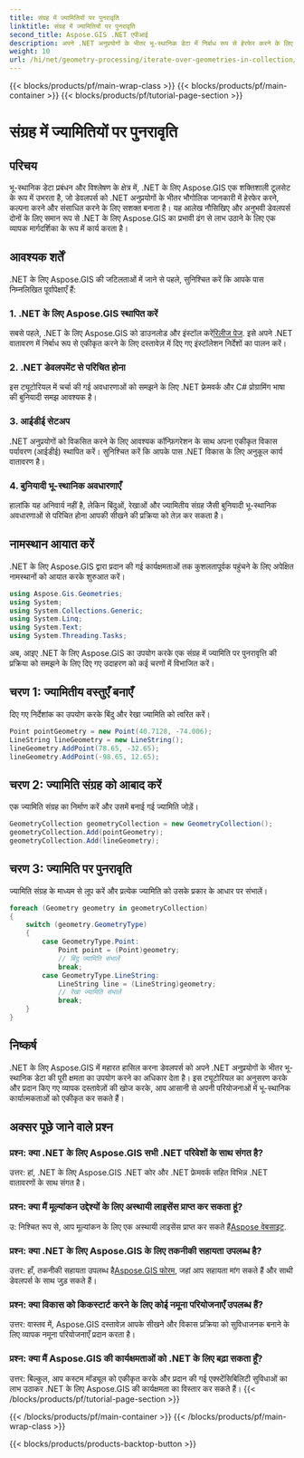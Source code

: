 ```yaml
---
title: संग्रह में ज्यामितियों पर पुनरावृति
linktitle: संग्रह में ज्यामितियों पर पुनरावृति
second_title: Aspose.GIS .NET एपीआई
description: अपने .NET अनुप्रयोगों के भीतर भू-स्थानिक डेटा में निर्बाध रूप से हेरफेर करने के लिए .NET के लिए Aspose.GIS का उपयोग करना सीखें।
weight: 10
url: /hi/net/geometry-processing/iterate-over-geometries-in-collection/
---
```


{{< blocks/products/pf/main-wrap-class >}}
{{< blocks/products/pf/main-container >}}
{{< blocks/products/pf/tutorial-page-section >}}

# संग्रह में ज्यामितियों पर पुनरावृति

## परिचय
भू-स्थानिक डेटा प्रबंधन और विश्लेषण के क्षेत्र में, .NET के लिए Aspose.GIS एक शक्तिशाली टूलसेट के रूप में उभरता है, जो डेवलपर्स को .NET अनुप्रयोगों के भीतर भौगोलिक जानकारी में हेरफेर करने, कल्पना करने और संसाधित करने के लिए सशक्त बनाता है। यह आलेख नौसिखिए और अनुभवी डेवलपर्स दोनों के लिए समान रूप से .NET के लिए Aspose.GIS का प्रभावी ढंग से लाभ उठाने के लिए एक व्यापक मार्गदर्शिका के रूप में कार्य करता है।
## आवश्यक शर्तें
.NET के लिए Aspose.GIS की जटिलताओं में जाने से पहले, सुनिश्चित करें कि आपके पास निम्नलिखित पूर्वापेक्षाएँ हैं:
### 1. .NET के लिए Aspose.GIS स्थापित करें
 सबसे पहले, .NET के लिए Aspose.GIS को डाउनलोड और इंस्टॉल करें[रिलीज पेज](https://releases.aspose.com/gis/net/). इसे अपने .NET वातावरण में निर्बाध रूप से एकीकृत करने के लिए दस्तावेज़ में दिए गए इंस्टॉलेशन निर्देशों का पालन करें।
### 2. .NET डेवलपमेंट से परिचित होना
इस ट्यूटोरियल में चर्चा की गई अवधारणाओं को समझने के लिए .NET फ्रेमवर्क और C# प्रोग्रामिंग भाषा की बुनियादी समझ आवश्यक है।
### 3. आईडीई सेटअप
.NET अनुप्रयोगों को विकसित करने के लिए आवश्यक कॉन्फ़िगरेशन के साथ अपना एकीकृत विकास पर्यावरण (आईडीई) स्थापित करें। सुनिश्चित करें कि आपके पास .NET विकास के लिए अनुकूल कार्य वातावरण है।
### 4. बुनियादी भू-स्थानिक अवधारणाएँ
हालांकि यह अनिवार्य नहीं है, लेकिन बिंदुओं, रेखाओं और ज्यामितीय संग्रह जैसी बुनियादी भू-स्थानिक अवधारणाओं से परिचित होना आपकी सीखने की प्रक्रिया को तेज़ कर सकता है।

## नामस्थान आयात करें
.NET के लिए Aspose.GIS द्वारा प्रदान की गई कार्यक्षमताओं तक कुशलतापूर्वक पहुंचने के लिए अपेक्षित नामस्थानों को आयात करके शुरुआत करें।

```csharp
using Aspose.Gis.Geometries;
using System;
using System.Collections.Generic;
using System.Linq;
using System.Text;
using System.Threading.Tasks;
```


अब, आइए .NET के लिए Aspose.GIS का उपयोग करके एक संग्रह में ज्यामिति पर पुनरावृत्ति की प्रक्रिया को समझने के लिए दिए गए उदाहरण को कई चरणों में विभाजित करें।
## चरण 1: ज्यामितीय वस्तुएँ बनाएँ
दिए गए निर्देशांक का उपयोग करके बिंदु और रेखा ज्यामिति को त्वरित करें।
```csharp
Point pointGeometry = new Point(40.7128, -74.006);
LineString lineGeometry = new LineString();
lineGeometry.AddPoint(78.65, -32.65);
lineGeometry.AddPoint(-98.65, 12.65);
```
## चरण 2: ज्यामिति संग्रह को आबाद करें
एक ज्यामिति संग्रह का निर्माण करें और उसमें बनाई गई ज्यामिति जोड़ें।
```csharp
GeometryCollection geometryCollection = new GeometryCollection();
geometryCollection.Add(pointGeometry);
geometryCollection.Add(lineGeometry);
```
## चरण 3: ज्यामिति पर पुनरावृति
ज्यामिति संग्रह के माध्यम से लूप करें और प्रत्येक ज्यामिति को उसके प्रकार के आधार पर संभालें।
```csharp
foreach (Geometry geometry in geometryCollection)
{
    switch (geometry.GeometryType)
    {
        case GeometryType.Point:
            Point point = (Point)geometry;
            // बिंदु ज्यामिति संभालें
            break;
        case GeometryType.LineString:
            LineString line = (LineString)geometry;
            // रेखा ज्यामिति संभालें
            break;
    }
}
```

## निष्कर्ष
.NET के लिए Aspose.GIS में महारत हासिल करना डेवलपर्स को अपने .NET अनुप्रयोगों के भीतर भू-स्थानिक डेटा की पूरी क्षमता का उपयोग करने का अधिकार देता है। इस ट्यूटोरियल का अनुसरण करके और प्रदान किए गए व्यापक दस्तावेज़ों की खोज करके, आप आसानी से अपनी परियोजनाओं में भू-स्थानिक कार्यात्मकताओं को एकीकृत कर सकते हैं।
## अक्सर पूछे जाने वाले प्रश्न
### प्रश्न: क्या .NET के लिए Aspose.GIS सभी .NET परिवेशों के साथ संगत है?
उत्तर: हां, .NET के लिए Aspose.GIS .NET कोर और .NET फ्रेमवर्क सहित विभिन्न .NET वातावरणों के साथ संगत है।
### प्रश्न: क्या मैं मूल्यांकन उद्देश्यों के लिए अस्थायी लाइसेंस प्राप्त कर सकता हूं?
 उ: निश्चित रूप से, आप मूल्यांकन के लिए एक अस्थायी लाइसेंस प्राप्त कर सकते हैं[Aspose वेबसाइट](https://purchase.aspose.com/temporary-license/).
### प्रश्न: क्या .NET के लिए Aspose.GIS के लिए तकनीकी सहायता उपलब्ध है?
 उत्तर: हाँ, तकनीकी सहायता उपलब्ध है[Aspose.GIS फोरम](https://forum.aspose.com/c/gis/33), जहां आप सहायता मांग सकते हैं और साथी डेवलपर्स के साथ जुड़ सकते हैं।
### प्रश्न: क्या विकास को किकस्टार्ट करने के लिए कोई नमूना परियोजनाएँ उपलब्ध हैं?
उत्तर: वास्तव में, Aspose.GIS दस्तावेज़ आपके सीखने और विकास प्रक्रिया को सुविधाजनक बनाने के लिए व्यापक नमूना परियोजनाएँ प्रदान करता है।
### प्रश्न: क्या मैं Aspose.GIS की कार्यक्षमताओं को .NET के लिए बढ़ा सकता हूँ?
उत्तर: बिल्कुल, आप कस्टम मॉड्यूल को एकीकृत करके और प्रदान की गई एक्स्टेंसिबिलिटी सुविधाओं का लाभ उठाकर .NET के लिए Aspose.GIS की कार्यक्षमता का विस्तार कर सकते हैं।
{{< /blocks/products/pf/tutorial-page-section >}}

{{< /blocks/products/pf/main-container >}}
{{< /blocks/products/pf/main-wrap-class >}}

{{< blocks/products/products-backtop-button >}}
